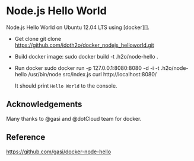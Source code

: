 # Node.js Hello World

Node.js Hello World on Ubuntu 12.04 LTS using [docker][].


-   Get clone
	git clone https://github.com/idoth2o/docker_nodejs_helloworld.git

-   Build docker image:
	sudo docker build -t .h2o/node-hello .

-   Run docker
	sudo docker run -p 127.0.0.1:8080:8080 -d -i -t .h2o/node-hello /usr/bin/node src/index.js
	curl http://localhost:8080/

    It should print `Hello World` to the console.

## Acknowledgements

Many thanks to @gasi and @dotCloud team for docker.


## Reference

https://github.com/gasi/docker-node-hello
	
